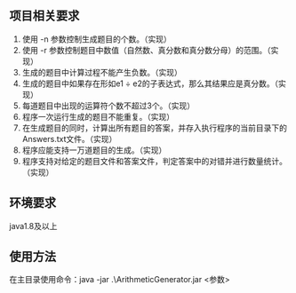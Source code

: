 ## 项目相关要求
1. 使用 -n 参数控制生成题目的个数。（实现）
2. 使用 -r 参数控制题目中数值（自然数、真分数和真分数分母）的范围。（实现）
3. 生成的题目中计算过程不能产生负数。（实现）
4. 生成的题目中如果存在形如e1 ÷ e2的子表达式，那么其结果应是真分数。（实现）
5. 每道题目中出现的运算符个数不超过3个。（实现）
6. 程序一次运行生成的题目不能重复。（实现）
7. 在生成题目的同时，计算出所有题目的答案，并存入执行程序的当前目录下的Answers.txt文件。（实现）
8. 程序应能支持一万道题目的生成。（实现）
9. 程序支持对给定的题目文件和答案文件，判定答案中的对错并进行数量统计。（实现）
## 环境要求
java1.8及以上
## 使用方法
在主目录使用命令：java -jar .\ArithmeticGenerator.jar <参数>

